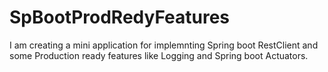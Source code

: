 # SpBootProdRedyFeatures
I am creating a mini application for implemnting  Spring boot RestClient  and some Production ready features like Logging and Spring boot Actuators.

